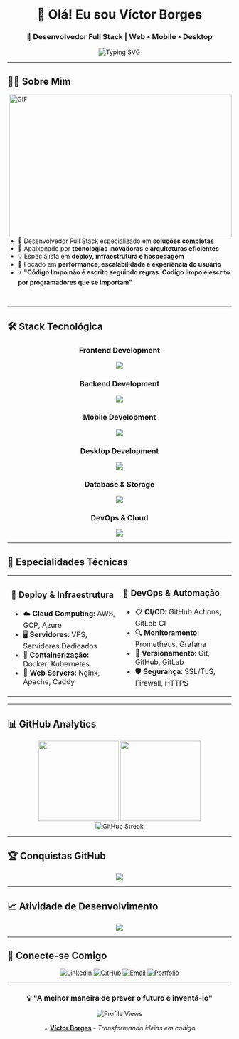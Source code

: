 <div align="center">

# 👋 Olá! Eu sou **Víctor Borges**
### 🚀 **Desenvolvedor Full Stack | Web • Mobile • Desktop**

<img src="https://readme-typing-svg.herokuapp.com?font=Fira+Code&pause=1000&color=00D9FF&center=true&vCenter=true&width=435&lines=Full+Stack+Developer;Web+%7C+Mobile+%7C+Desktop;Always+learning+new+things" alt="Typing SVG" />

</div>

---

## 🧑‍💻 **Sobre Mim**

<img align="right" alt="GIF" src="https://github.com/abhisheknaiidu/abhisheknaiidu/blob/master/code.gif?raw=true" width="500" height="320" />

- 🔭 Desenvolvedor Full Stack especializado em **soluções completas**
- 🌱 Apaixonado por **tecnologias inovadoras** e **arquiteturas eficientes**
- 💡 Especialista em **deploy, infraestrutura e hospedagem**
- 🎯 Focado em **performance, escalabilidade e experiência do usuário**
- ⚡ **"Código limpo não é escrito seguindo regras. Código limpo é escrito por programadores que se importam"**

<br clear="both" />

---

## 🛠️ **Stack Tecnológica**

<div align="center">

### **Frontend Development**
<p>
  <img src="https://skillicons.dev/icons?i=react,typescript,javascript,html,css,tailwind,nextjs,vue" />
</p>

### **Backend Development**
<p>
  <img src="https://skillicons.dev/icons?i=laravel,nodejs,go,python,php,express,nestjs,fastapi" />
</p>

### **Mobile Development**
<p>
  <img src="https://skillicons.dev/icons?i=react,flutter,dart,kotlin,swift" />
</p>

### **Desktop Development**
<p>
  <img src="https://skillicons.dev/icons?i=electron,tauri,cs,cpp,java" />
</p>

### **Database & Storage**
<p>
  <img src="https://skillicons.dev/icons?i=mysql,postgresql,mongodb,redis,sqlite,firebase" />
</p>

### **DevOps & Cloud**
<p>
  <img src="https://skillicons.dev/icons?i=docker,kubernetes,aws,gcp,nginx,linux,git,github" />
</p>

</div>

---

## 💼 **Especialidades Técnicas**

<table>
<tr>
<td width="50%">

### 🚀 **Deploy & Infraestrutura**
- ☁️ **Cloud Computing:** AWS, GCP, Azure
- 🖥️ **Servidores:** VPS, Servidores Dedicados
- 🐳 **Containerização:** Docker, Kubernetes
- 🔧 **Web Servers:** Nginx, Apache, Caddy

</td>
<td width="50%">

### 🔧 **DevOps & Automação**
- 📋 **CI/CD:** GitHub Actions, GitLab CI
- 🔍 **Monitoramento:** Prometheus, Grafana
- 🎯 **Versionamento:** Git, GitHub, GitLab
- 🛡️ **Segurança:** SSL/TLS, Firewall, HTTPS

</td>
</tr>
</table>

---

## 📊 **GitHub Analytics**

<div align="center">
  <img height="180em" src="https://github-readme-stats.vercel.app/api?username=victorbp24&show_icons=true&theme=tokyonight&include_all_commits=true&count_private=true"/>
  <img height="180em" src="https://github-readme-stats.vercel.app/api/top-langs/?username=victorbp24&layout=compact&langs_count=7&theme=tokyonight"/>
</div>

<div align="center">
  <img src="https://github-readme-streak-stats.herokuapp.com/?user=victorbp24&theme=tokyonight" alt="GitHub Streak" />
</div>

---

## 🏆 **Conquistas GitHub**

<div align="center">
  <img src="https://github-profile-trophy.vercel.app/?username=victorbp24&theme=tokyonight&no-frame=true&no-bg=false&margin-w=4&column=7" />
</div>

---

## 📈 **Atividade de Desenvolvimento**

<div align="center">
  <img src="https://github-readme-activity-graph.vercel.app/graph?username=victorbp24&theme=tokyo-night&hide_border=true" />
</div>

---

## 🤝 **Conecte-se Comigo**

<div align="center">

[![LinkedIn](https://img.shields.io/badge/LinkedIn-0077B5?style=for-the-badge&logo=linkedin&logoColor=white)](https://www.linkedin.com/in/v%C3%ADctor-b-84587a123/)
[![GitHub](https://img.shields.io/badge/GitHub-100000?style=for-the-badge&logo=github&logoColor=white)](https://github.com/victorbp24)
[![Email](https://img.shields.io/badge/Email-D14836?style=for-the-badge&logo=gmail&logoColor=white)](mailto:victor@email.com)
[![Portfolio](https://img.shields.io/badge/Portfolio-FF5722?style=for-the-badge&logo=firefox&logoColor=white)](https://victorborges.dev)

</div>

---

<div align="center">

### 💡 **"A melhor maneira de prever o futuro é inventá-lo"**

<img src="https://komarev.com/ghpvc/?username=victorbp24&label=Profile%20views&color=0e75b6&style=flat" alt="Profile Views" />

⭐️ **[Víctor Borges](https://github.com/victorbp24)** - *Transformando ideias em código*

</div>
